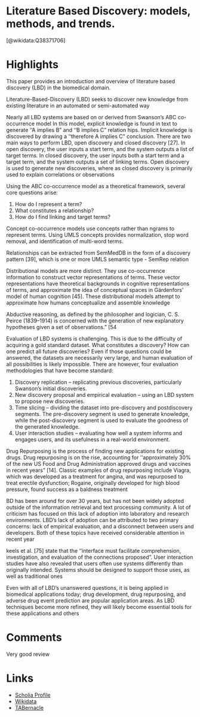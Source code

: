
Literature Based Discovery: models, methods, and trends.
========================================================
  
  [@wikidata:Q38371706]  

# Highlights

This paper provides an introduction and overview of literature based discovery (LBD) in the biomedical domain.

Literature-Based-Discovery (LBD) seeks to discover new knowledge from existing literature in an automated or semi-automated
way

Nearly all LBD systems are based on or derived from Swanson’s ABC co-occurrence model
In this model, explicit knowledge is found in text to generate ‘‘A implies B” and ‘‘B implies C” relation hips. Implicit knowledge is discovered by drawing a ‘‘therefore A
implies C” conclusion. There are two main ways to perform LBD,
open discovery and closed discovery [27]. In open discovery, the
user inputs a start term, and the system outputs a list of target
terms. In closed discovery, the user inputs both a start term and
a target term, and the system outputs a set of linking terms. Open
discovery is used to generate new discoveries, where as closed discovery is primarily used to explain correlations or observations

Using the ABC co-occurrence model as a theoretical framework,
several core questions arise:
1. How do I represent a term?
2. What constitutes a relationship?
3. How do I find linking and target terms?


Concept co-occurrence models use concepts rather than ngrams to represent terms. Using UMLS concepts provides normalization, stop word removal, and identification of multi-word terms.

Relationships can be
extracted from SemMedDB in the form of a discovery pattern
[39], which is one or more UMLS semantic type - SemRep relation


Distributional
models are more distinct. They use co-occurrence information to
construct vector representations of terms. These vector representations
have theoretical backgrounds in cognitive representations of
terms, and approximate the idea of conceptual spaces in Gärdenfors’ model of human cognition [45]. These distributional models
attempt to approximate how humans conceptualize and assemble
knowledge

Abductive reasoning, as defined by the philosopher and logician, C. S. Peirce (1839–1914) is concerned with the
generation of new explanatory hypotheses given a set of observations.” [54


Evaluation of LBD systems is challenging. This is due to the difficulty of acquiring a gold standard dataset. What constitutes a discovery? How can one predict all future discoveries? Even if those
questions could be answered, the datasets are necessarily very
large, and human evaluation of all possibilities is likely impossible.
There are however, four evaluation methodologies that have
become standard:
1. Discovery replication – replicating previous discoveries, particularly Swanson’s initial discoveries.
2. New discovery proposal and empirical evaluation – using an
LBD system to propose new discoveries.
3. Time slicing – dividing the dataset into pre-discovery and postdiscovery segments. The pre-discovery segment is used to generate knowledge, while the post-discovery segment is used to
evaluate the goodness of the generated knowledge.
4. User interaction studies – evaluating how well a system informs
and engages users, and its usefulness in a real-world
environment.

Drug Repurposing is the process of finding new applications for
existing drugs. Drug repurposing is on the rise, accounting for ‘‘approximately 30% of the new US Food and Drug Administration
approved drugs and vaccines in recent years” [14]. Classic examples of drug repurposing include Viagra, which was developed as
a treatment for angina, and was repurposed to treat erectile dysfunction; Rogaine, originally developed for high blood pressure,
found success as a baldness treatment

BD has been around for over 30 years, but has not been widely
adopted outside of the information retrieval and text processing
community. A lot of criticism has focused on this lack of adoption
into laboratory and research environments. LBD’s lack of adoption
can be attributed to two primary concerns: lack of empirical evaluation, and a disconnect between users and developers. Both of
these topics have received considerable attention in recent year

keels et al.
[75] state that the ‘‘interface must facilitate comprehension, investigation, and evaluation of the connections proposed”. User interaction studies have also revealed that users often use systems
differently than originally intended. Systems should be designed
to support those uses, as well as traditional ones

Even with all of LBD’s unanswered
questions, it is being applied in biomedical applications today;
drug development, drug repurposing, and adverse drug event prediction are popular application areas. As LBD techniques become
more refined, they will likely become essential tools for these
applications and others

# Comments

Very good review

# Links
  
 * [Scholia Profile](https://scholia.toolforge.org/work/Q38371706)  
 * [Wikidata](https://www.wikidata.org/wiki/Q38371706)  
 * [TABernacle](https://tabernacle.toolforge.org/?#/tab/manual/Q38371706/P921%3BP4510)  
